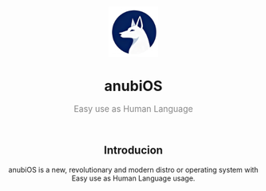 <div align="center">
  <img src="/assets/logo.png" width=100 id=Logo>

  # anubiOS
  <p style="
    margin-top: 0; 
    font-size: 1.2em; 
    font-weight: normal; 
    color: #888888; 
    margin-bottom: 5px; 
  ">
    Easy use as Human Language
  </p>

&nbsp;
<div align=center>
  <h2>Introducion</h2>
  anubiOS is a new, revolutionary and modern distro or operating system with Easy use as Human Language usage.
</div>
